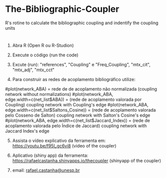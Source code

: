 # The-Bibliographic-Coupler
R's rotine to calculate the bibliographic coupling and indentify the coupling units
#
1) Abra R (Open R ou R-Studion)
2) Execute o código (run the code)
3) Excute (run): "references", "Coupling" e "Freq_Coupling", "mtx_cit", "mtx_adj", "mtx_cct"

4) Para construir as redes de acoplamento bibliográfico utilize:

#plot(network_ABA) = rede de de acoplamento não normalizada (coupling network without normalizations)
#plot(network_ABA, edge.width=c(net_list$ABA)) = (rede de acoplamento valorada por Coupling) coupling network with Coupling's edge
#plot(network_ABA, edge.width=c(net_list$Saltons_Cosine)) = (rede de acoplamento valorada pelo Cosseno de Salton) coupling network with Salton's Cosine's edge
#plot(network_ABA, edge.width=c(net_list$Jaccard_Index)) = (rede de acoplamento valorada pelo Índice de Jaccard) coupling network with Jaccard Index's edge

5) Assista o vídeo explicativo da ferramenta em: https://youtu.be/f95I_gc6vi8 (video of the coupler)

7) Aplicativo (shiny app) da ferramenta: https://rafaelcastanha.shinyapps.io/thecoupler (shinyapp of the coupler)

8) email: rafael.castanha@unesp.br
